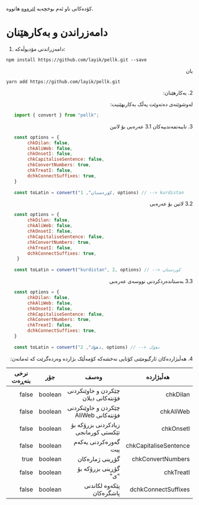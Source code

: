 کۆدەکانی ناو ئەم بوخچەیە [لێرەوە](https://kurdinus.com/pellk/) هاتووە.

# دامەزراندن و بەکارهێنان

1. دامەزراندنی مۆدیوڵەکە:

`npm install https://github.com/layik/pellk.git --save`

<div dir="rtl">
   یان
</div>

`yarn add https://github.com/layik/pellk.git `

<div dir="rtl">
2. بەکارهێنان:

   لەوشوێنەی دەتەوێت پەڵک بەکاربهێنیت:
</div>

```javascript
   import { convert } from "pellk";
```

<div dir="rtl">
3. تایبەتمەندییەکان
3.1 عەرەبی بۆ لاتین
</div>

```javascript
   const options = {
		chkDilan: false,
		chkAliWeb: false,
		chkOnsetI: false,
		chkCapitaliseSentence: false,
		chkConvertNumbers: true,
		chkTreatI: false,
		dchkConnectSuffixes: true,
   }
	
   const toLatin = convert("کوردستان", 1, options) // --> kurdistan
```
<div dir="rtl">
   3.2 لاتین بۆ عەرەبی
</div>

```javascript
   const options = {
		chkDilan: false,
		chkAliWeb: false,
		chkOnsetI: false,
		chkCapitaliseSentence: false,
		chkConvertNumbers: true,
		chkTreatI: false,
		dchkConnectSuffixes: true,
    }
	
   const toLatin = convert("kurdistan", 2, options) // --> کوردستان
```

<div dir="rtl">
   3.3 بەستاندەردکردنی نووسەی عەرەبی
</div>

```javascript
   const options = {
		chkDilan: false,
		chkAliWeb: false,
		chkOnsetI: false,
		chkCapitaliseSentence: false,
		chkConvertNumbers: true,
		chkTreatI: false,
		dchkConnectSuffixes: true,
   }
	
   const toLatin = convert("دهۆك", 2, options) // --> دهۆک
```

<div dir="rtl">
4. هەڵبژاردەکان
ئارگیومێنی کۆتایی نەخشەکە کۆمەڵێک بژاردە وەردەگرێت کە ئەمانەن:


| هەڵبژاردە | وەسف | جۆر | نرخی بنەڕەت |
| ------------ | ------------ | ------------ | ------------ |
| chkDilan  | چێکردن و خاوێنکردنی فۆنتەکانی دیلان   |  boolean  | false  |
| chkAliWeb  |  چێکردن و خاوێنکردنی فۆنتەکانی AliWeb  | boolean  | false  |
| chkOnsetI | زیادکردنی بزرۆکە بۆ تێکستی کورمانجی | boolean  | false  |
| chkCapitaliseSentence  | گەورەکردنی یەکەم پیت  | boolean  |  false |
| chkConvertNumbers  | گۆڕینی ژمارەکان   | boolean  | true   |
| chkTreatI  | گۆڕینی بزرۆکە بۆ "ی"   | boolean  |  false  |
| dchkConnectSuffixes  |  پێکەوە لکاندنی پاشگرەکان  | boolean   | false  |

</div>

